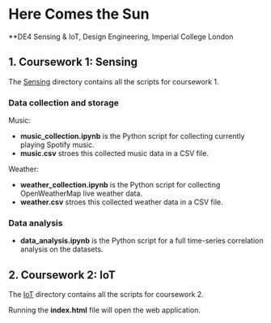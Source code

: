 # Here Comes the Sun
**DE4 Sensing & IoT, Design Engineering, Imperial College London

## 1. Coursework 1: Sensing
The [Sensing](Sensing/) directory contains all the scripts for coursework 1.

### Data collection and storage

Music:
- **music_collection.ipynb** is the Python script for collecting currently playing Spotify music.
- **music.csv** stroes this collected music data in a CSV file.

Weather:
- **weather_collection.ipynb** is the Python script for collecting OpenWeatherMap live weather data.
- **weather.csv** stroes this collected weather data in a CSV file.

### Data analysis

- **data_analysis.ipynb** is the Python script for a full time-series correlation analysis on the datasets.

## 2. Coursework 2: IoT
The [IoT](IoT/) directory contains all the scripts for coursework 2.

Running the **index.html** file will open the web application.
